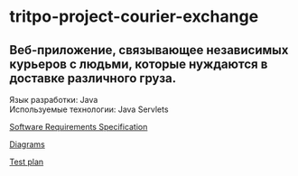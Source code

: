 # tritpo-project-courier-exchange

## Веб-приложение, связывающее независимых курьеров с людьми, которые нуждаются в доставке различного груза. 

Язык разработки: Java  
Используемые технологии: Java Servlets

[Software Requirements Specification](https://github.com/VRublevski/tritpo-project-courier-exchange/blob/master/Documents/SRS.md)

[Diagrams](https://github.com/VRublevski/tritpo-project-courier-exchange/blob/master/Documents/Diagrams.md)

[Test plan](https://github.com/VRublevski/tritpo-project-courier-exchange/issues/2)
